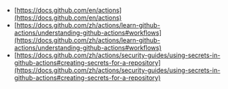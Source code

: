 - [https://docs.github.com/en/actions](https://docs.github.com/en/actions)
- [https://docs.github.com/zh/actions/learn-github-actions/understanding-github-actions#workflows](https://docs.github.com/zh/actions/learn-github-actions/understanding-github-actions#workflows)
- [https://docs.github.com/zh/actions/security-guides/using-secrets-in-github-actions#creating-secrets-for-a-repository](https://docs.github.com/zh/actions/security-guides/using-secrets-in-github-actions#creating-secrets-for-a-repository)